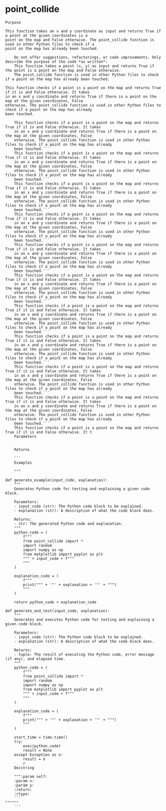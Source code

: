 # point_collide

    Purpose

    This function takes an x and y coordinate as input and returns True if a point at the given coordinates is a
    point on the map and False otherwise. The point_collide function is used in other Python files to check if a
    point on the map has already been touched.


```
    Do not offer suggestions, refactorings, or code improvements. Only describe the purpose of the code *as written*:
    This function takes a point (x, y) as input and returns True if the point is a point on the map and False otherwise.
    The point_collide function is used in other Python files to check if a point on the map has already been touched.
```
    This function checks if a point is a point on the map and returns True if it is and False otherwise. It takes
    in an x and y coordinate and returns True if there is a point on the map at the given coordinates, False
    otherwise. The point_collide function is used in other Python files to check if a point on the map has already
    been touched.
```
    This function checks if a point is a point on the map and returns True if it is and False otherwise. It takes
    in an x and y coordinate and returns True if there is a point on the map at the given coordinates, False
    otherwise. The point_collide function is used in other Python files to check if a point on the map has already
    been touched.```
    This function checks if a point is a point on the map and returns True if it is and False otherwise. It takes
    in an x and y coordinate and returns True if there is a point on the map at the given coordinates, False
    otherwise. The point_collide function is used in other Python files to check if a point on the map has already
    been touched.```
    This function checks if a point is a point on the map and returns True if it is and False otherwise. It takes
    in an x and y coordinate and returns True if there is a point on the map at the given coordinates, False
    otherwise. The point_collide function is used in other Python files to check if a point on the map has already
    been touched.```
    This function checks if a point is a point on the map and returns True if it is and False otherwise. It takes
    in an x and y coordinate and returns True if there is a point on the map at the given coordinates, False
    otherwise. The point_collide function is used in other Python files to check if a point on the map has already
    been touched.```
    This function checks if a point is a point on the map and returns True if it is and False otherwise. It takes
    in an x and y coordinate and returns True if there is a point on the map at the given coordinates, False
    otherwise. The point_collide function is used in other Python files to check if a point on the map has already
    been touched.```
    This function checks if a point is a point on the map and returns True if it is and False otherwise. It takes
    in an x and y coordinate and returns True if there is a point on the map at the given coordinates, False
    otherwise. The point_collide function is used in other Python files to check if a point on the map has already
    been touched.```
    This function checks if a point is a point on the map and returns True if it is and False otherwise. It takes
    in an x and y coordinate and returns True if there is a point on the map at the given coordinates, False
    otherwise. The point_collide function is used in other Python files to check if a point on the map has already
    been touched.```
    This function checks if a point is a point on the map and returns True if it is and False otherwise. It takes
    in an x and y coordinate and returns True if there is a point on the map at the given coordinates, False
    otherwise. The point_collide function is used in other Python files to check if a point on the map has already
    been touched.```
    This function checks if a point is a point on the map and returns True if it is and False otherwise. It takes
    in an x and y coordinate and returns True if there is a point on the map at the given coordinates, False
    otherwise. The point_collide function is used in other Python files to check if a point on the map has already
    been touched.```
    This function checks if a point is a point on the map and returns True if it is and False otherwise. It takes
    in an x and y coordinate and returns True if there is a point on the map at the given coordinates, False
    otherwise. The point_collide function is used in other Python files to check if a point on the map has already
    been touched.```
    This function checks if a point is a point on the map and returns True if it is and False otherwise. It t
    Parameters

    
    Returns

    ```
    Examples

    """

def generate_example(input_code, explanation):
    """
    Generates Python code for testing and explaining a given code block.

    Parameters:
    - input_code (str): The Python code block to be explained.
    - explanation (str): A description of what the code block does.

    Returns:
    - str: The generated Python code and explanation.
    """
    python_code = (
        f"""
        from point_collide import *
        import random
        import numpy as np
        from matplotlib import pyplot as plt
        """ + input_code + f"""
        """
    )

    explanation_code = (
        f"""
        print(""" + '"' + explanation + '"' + """)
        """
    )

    return python_code + explanation_code

def generate_and_test(input_code, explanation):
    """
    Generates and executes Python code for testing and explaining a given code block.

    Parameters:
    - input_code (str): The Python code block to be explained.
    - explanation (str): A description of what the code block does.

    Returns:
    - tuple: The result of executing the Python code, error message (if any), and elapsed time.
    """
    python_code = (
        f"""
        from point_collide import *
        import random
        import numpy as np
        from matplotlib import pyplot as plt
        """ + input_code + f"""
        """
    )

    explanation_code = (
        f"""
        print(""" + '"' + explanation + '"' + """)
        """
    )

    start_time = time.time()
    try:
        exec(python_code)
        result = None
    except Exception as e:
        result = e
        r
    Docstring

    """:param self:
    :param x:
    :param y:
    :return:
    :rtype:
    ```
""""""
    ```